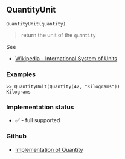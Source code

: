 ## QuantityUnit

```
QuantityUnit(quantity)
```

> return the unit of the `quantity`

See 
* [Wikipedia - International System of Units](https://en.wikipedia.org/wiki/International_System_of_Units)

### Examples
 
```
>> QuantityUnit(Quantity(42, "Kilograms")) 
Kilograms
```






### Implementation status

* &#x2705; - full supported

### Github

* [Implementation of Quantity](https://github.com/axkr/symja_android_library/blob/master/symja_android_library/matheclipse-core/src/main/java/org/matheclipse/core/builtin/QuantityFunctions.java#L271) 
